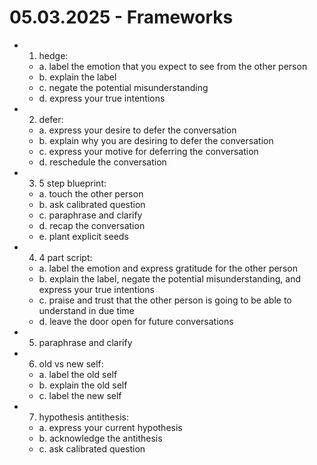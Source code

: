 # 05.03.2025 - Frameworks

- 1. hedge:
    - a. label the emotion that you expect to see from the other person
    - b. explain the label
    - c. negate the potential misunderstanding
    - d. express your true intentions

- 2. defer:
    - a. express your desire to defer the conversation
    - b. explain why you are desiring to defer the conversation
    - c. express your motive for deferring the conversation
    - d. reschedule the conversation

- 3. 5 step blueprint:
    - a. touch the other person
    - b. ask calibrated question
    - c. paraphrase and clarify
    - d. recap the conversation
    - e. plant explicit seeds

- 4. 4 part script:
    - a. label the emotion and express gratitude for the other person
    - b. explain the label, negate the potential misunderstanding, and express your true intentions
    - c. praise and trust that the other person is going to be able to understand in due time
    - d. leave the door open for future conversations

- 5. paraphrase and clarify

- 6. old vs new self:
    - a. label the old self
    - b. explain the old self
    - c. label the new self

- 7. hypothesis antithesis:
    - a. express your current hypothesis
    - b. acknowledge the antithesis
    - c. ask calibrated question
